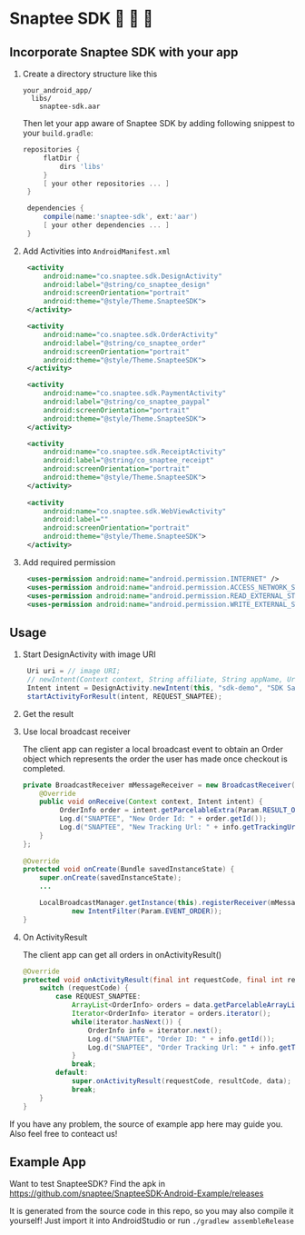 Snaptee SDK   :womans_clothes:  :necktie: :tada:
=================

## Incorporate Snaptee SDK with your app

1. Create a directory structure like this
   ```
   your_android_app/
     libs/
       snaptee-sdk.aar
   ```

   Then let your app aware of Snaptee SDK by adding following snippest to your
   `build.gradle`:
   ``` gradle
   repositories {
        flatDir {
            dirs 'libs'
        }
        [ your other repositories ... ]
    }

    dependencies {
        compile(name:'snaptee-sdk', ext:'aar')
        [ your other dependencies ... ]
    }
    ```

2. Add Activities into `AndroidManifest.xml`
   ``` xml
    <activity 
        android:name="co.snaptee.sdk.DesignActivity"
        android:label="@string/co_snaptee_design"
        android:screenOrientation="portrait"
        android:theme="@style/Theme.SnapteeSDK">
    </activity>

    <activity 
        android:name="co.snaptee.sdk.OrderActivity"
        android:label="@string/co_snaptee_order"
        android:screenOrientation="portrait"
        android:theme="@style/Theme.SnapteeSDK">
    </activity>

    <activity
        android:name="co.snaptee.sdk.PaymentActivity"
        android:label="@string/co_snaptee_paypal"
        android:screenOrientation="portrait"
        android:theme="@style/Theme.SnapteeSDK">
    </activity>

    <activity 
        android:name="co.snaptee.sdk.ReceiptActivity"
        android:label="@string/co_snaptee_receipt"
        android:screenOrientation="portrait"
        android:theme="@style/Theme.SnapteeSDK">
    </activity>
    
    <activity
        android:name="co.snaptee.sdk.WebViewActivity"
        android:label=""
        android:screenOrientation="portrait"
        android:theme="@style/Theme.SnapteeSDK">
    </activity>
   ```

3. Add required permission

   ``` xml
    <uses-permission android:name="android.permission.INTERNET" />
    <uses-permission android:name="android.permission.ACCESS_NETWORK_STATE" />
    <uses-permission android:name="android.permission.READ_EXTERNAL_STORAGE" />
    <uses-permission android:name="android.permission.WRITE_EXTERNAL_STORAGE" />
   ```

## Usage

1. Start DesignActivity with image URI

   ``` java
    Uri uri = // image URI;
    // newIntent(Context context, String affiliate, String appName, Uri image, String caption (optional), Locale language (optional), String name (optional), String email (optional))
    Intent intent = DesignActivity.newIntent(this, "sdk-demo", "SDK Sample App", uri, "caption", Locale.TRADITIONAL_CHINESE, "name", "email@example.com");
    startActivityForResult(intent, REQUEST_SNAPTEE);
   ```

2. Get the result

  1. Use local broadcast receiver

     The client app can register a local broadcast event to obtain an Order object which represents the order the user has made once checkout is completed.

     ```java
     private BroadcastReceiver mMessageReceiver = new BroadcastReceiver() {
         @Override
         public void onReceive(Context context, Intent intent) {
              OrderInfo order = intent.getParcelableExtra(Param.RESULT_ORDER);
              Log.d("SNAPTEE", "New Order Id: " + order.getId());
              Log.d("SNAPTEE", "New Tracking Url: " + info.getTrackingUrl());
         }
     };
    
     @Override
     protected void onCreate(Bundle savedInstanceState) {
         super.onCreate(savedInstanceState);
         ...

         LocalBroadcastManager.getInstance(this).registerReceiver(mMessageReceiver,
                 new IntentFilter(Param.EVENT_ORDER));
     }
     ```

  2. On ActivityResult

     The client app can get all orders in onActivityResult() 

     ``` java
     @Override
     protected void onActivityResult(final int requestCode, final int resultCode, final Intent data) {
         switch (requestCode) {
             case REQUEST_SNAPTEE:
                 ArrayList<OrderInfo> orders = data.getParcelableArrayListExtra(Param.RESULT_ORDERS);
                 Iterator<OrderInfo> iterator = orders.iterator();
                 while(iterator.hasNext()) {
                     OrderInfo info = iterator.next();
                     Log.d("SNAPTEE", "Order ID: " + info.getId());
                     Log.d("SNAPTEE", "Order Tracking Url: " + info.getTrackingUrl());
                 }
                 break;
             default:
                 super.onActivityResult(requestCode, resultCode, data);
                 break;
         }
     }
     ```

If you have any problem, the source of example app here may guide you.  Also feel free to conteact us!

## Example App

Want to test SnapteeSDK?
Find the apk in https://github.com/snaptee/SnapteeSDK-Android-Example/releases

It is generated from the source code in this repo, so you may also compile it yourself!  Just import it into AndroidStudio or run `./gradlew assembleRelease`
